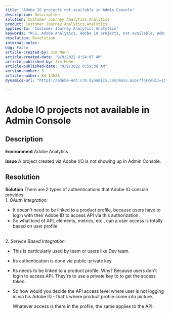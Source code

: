 ```yaml
---
title: "Adobe IO projects not available in Admin Console"
description: Description
solution: Customer Journey Analytics,Analytics
product: Customer Journey Analytics,Analytics
applies-to: "Customer Journey Analytics,Analytics"
keywords: "KCS, Adobe Analytics, Adobe IO projects, not available, Admin Console, OAuth Integration, Service Based Integration"
resolution: Resolution
internal-notes: 
bug: False
article-created-by: Jim Menn
article-created-date: "9/9/2022 8:54:07 AM"
article-published-by: Jim Menn
article-published-date: "9/9/2022 8:59:38 AM"
version-number: 3
article-number: KA-14528
dynamics-url: "https://adobe-ent.crm.dynamics.com/main.aspx?forceUCI=1&pagetype=entityrecord&etn=knowledgearticle&id=a3deb6f1-1c30-ed11-9db1-0022480866ad"

---
```

# Adobe IO projects not available in Admin Console

## Description


<b>Environment</b>
 Adobe Analytics

<b>Issue</b>
 A project created via Adobe I/O is not showing up in Admin Console.


## Resolution


<b>Solution</b>
There are 2 types of authentications that Adobe IO console provides:
<br>1. *OAuth Integration:*
- It doesn't need to be linked to a product profile, because users have to login with their Adobe ID to access API via this authorization.
- So what kind of API, elements, metrics, etc., can a user access is totally based on user profile.

<br>2. *Service Based Integration:*
- This is particularly used by team or users like Dev team.

    
- Its authentication is done via public-private key.

    
- Its needs to be linked to a product profile. Why? Because users don't login to access API. They're to use a private key to to get the access token.
- So how would you decide the API access level where user is not logging in via his Adobe ID - that's where product profile come into picture.

    Whatever access is there in the profile, the same applies to the API.



